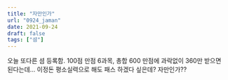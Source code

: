 ```yaml
---
title: "자만인가"
url: "0924_jaman"
date: 2021-09-24
draft: false
tags: ["셤"]
---
```

오늘 또다른 셤 등록함. 100점 만점 6과목, 총합 600 만점에 과락없이 360만 받으면 된다는데... 이정돈 평소실력으로 해도 패스 하겠다 싶은데? 자만인가??
